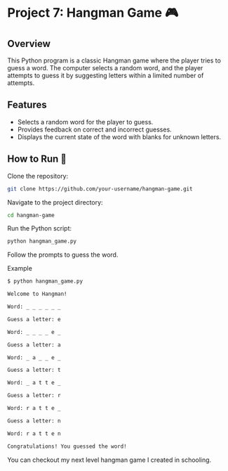 # Project 7: Hangman Game 🎮

## Overview

This Python program is a classic Hangman game where the player tries to guess a word. The computer selects a random word, and the player attempts to guess it by suggesting letters within a limited number of attempts.

## Features

- Selects a random word for the player to guess.
- Provides feedback on correct and incorrect guesses.
- Displays the current state of the word with blanks for unknown letters.

## How to Run 🚀

Clone the repository:

   ```bash
   git clone https://github.com/your-username/hangman-game.git
   ```
Navigate to the project directory:

```bash
cd hangman-game
```
Run the Python script:

```bash
python hangman_game.py
```
Follow the prompts to guess the word.

Example

```bash
$ python hangman_game.py

Welcome to Hangman!

Word: _ _ _ _ _ _

Guess a letter: e

Word: _ _ _ _ e _

Guess a letter: a

Word: _ a _ _ e _

Guess a letter: t

Word: _ a t t e _

Guess a letter: r

Word: r a t t e _

Guess a letter: n

Word: r a t t e n

Congratulations! You guessed the word!
```
You can checkout my next level hangman game I created in schooling.
